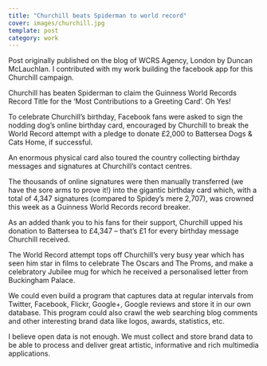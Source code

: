 ```yaml
---
title: "Churchill beats Spiderman to world record"
cover: images/churchill.jpg
template: post
category: work
---
```


Post originally published on the blog of WCRS Agency, London by Duncan McLauchlan. I contributed with my work building the facebook app for this Churchill campaign.

Churchill has beaten Spiderman to claim the Guinness World Records Record Title for the ‘Most Contributions to a Greeting Card’.  Oh Yes!

To celebrate Churchill’s birthday, Facebook fans were asked to sign the nodding dog’s online birthday card, encouraged by Churchill to break the World Record attempt with a pledge to donate £2,000 to Battersea Dogs & Cats Home, if successful.

An enormous physical card also toured the country collecting birthday messages and signatures at Churchill’s contact centres.

The thousands of online signatures were then manually transferred (we have the sore arms to prove it!) into the gigantic birthday card which, with a total of 4,347 signatures (compared to Spidey’s mere 2,707), was crowned this week as a Guinness World Records record breaker.

As an added thank you to his fans for their support, Churchill upped his donation to Battersea to £4,347 – that’s £1 for every birthday message Churchill received.

The World Record attempt tops off Churchill’s very busy year which has seen him star in films to celebrate The Oscars and The Proms, and make a celebratory Jubilee mug for which he received a personalised letter from Buckingham Palace.

We could even build a program that captures data at regular intervals from Twitter, Facebook, Flickr, Google+, Google reviews and store it in our own database. This program could also crawl the web searching blog comments and other interesting brand data like logos, awards, statistics, etc.

I believe open data is not enough. We must collect and store brand data to be able to process and deliver great artistic, informative and rich multimedia applications.

